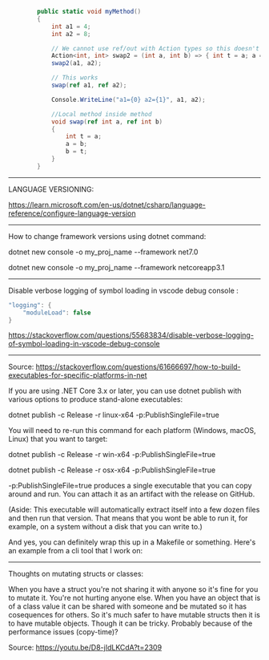 ```cs
        public static void myMethod()
        {
            int a1 = 4;
            int a2 = 8;

            // We cannot use ref/out with Action types so this doesn't work
            Action<int, int> swap2 = (int a, int b) => { int t = a; a = b; b = t; };
            swap2(a1, a2);

            // This works    
            swap(ref a1, ref a2);

            Console.WriteLine("a1={0} a2={1}", a1, a2);                

            //Local method inside method
            void swap(ref int a, ref int b)
            {
                int t = a;
                a = b;
                b = t;
            }
        }

```


-----------------------------------------------------------------



LANGUAGE VERSIONING:

https://learn.microsoft.com/en-us/dotnet/csharp/language-reference/configure-language-version

-----------------------------------------------------------------


How to change framework versions using dotnet command:


dotnet new console -o my_proj_name --framework net7.0

dotnet new console -o my_proj_name --framework netcoreapp3.1

-----------------------------------------------------------------

Disable verbose logging of symbol loading in vscode debug console :

```cs
"logging": {
    "moduleLoad": false
}
```

https://stackoverflow.com/questions/55683834/disable-verbose-logging-of-symbol-loading-in-vscode-debug-console

-----------------------------------------------------------------
Source: https://stackoverflow.com/questions/61666697/how-to-build-executables-for-specific-platforms-in-net


If you are using .NET Core 3.x or later, you can use dotnet publish with various options to produce stand-alone executables:

dotnet publish -c Release -r linux-x64 -p:PublishSingleFile=true

You will need to re-run this command for each platform (Windows, macOS, Linux) that you want to target:

dotnet publish -c Release -r win-x64 -p:PublishSingleFile=true

dotnet publish -c Release -r osx-x64 -p:PublishSingleFile=true

-p:PublishSingleFile=true produces a single executable that you can copy around and run. You can attach it as an artifact with the release on GitHub.

(Aside: This executable will automatically extract itself into a few dozen files and then run that version. That means that you wont be able to run it, for example, on a system without a disk that you can write to.)

And yes, you can definitely wrap this up in a Makefile or something. Here's an example from a cli tool that I work on:


-----------------------------------------------------------------

Thoughts on mutating structs or classes:

When you have a struct you're not sharing it with anyone
so it's fine for you to mutate it. You're not hurting anyone else.
When you have an object that is of a class value it can be shared with someone and be mutated so it has cosequences for others.
So it's much safer to have mutable structs then it is to have mutable objects.
Though it can be tricky. Probably because of the performance issues (copy-time)?

Source: https://youtu.be/D8-jIdLKCdA?t=2309
